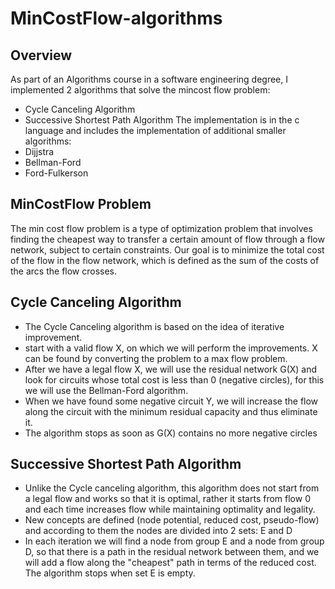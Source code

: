 # MinCostFlow-algorithms

## Overview
As part of an Algorithms course in a software engineering degree, I implemented 2 algorithms that solve the mincost flow problem:
- Cycle Canceling Algorithm
- Successive Shortest Path Algorithm
The implementation is in the c language and includes the implementation of additional smaller algorithms:
- Dijjstra
- Bellman-Ford
- Ford-Fulkerson

## MinCostFlow Problem
The min cost flow problem is a type of optimization problem that involves finding the cheapest way to transfer a certain amount of flow through a flow network, subject to certain constraints.
Our goal is to minimize the total cost of the flow in the flow network, which is defined as the sum of the costs of the arcs the flow crosses.

## Cycle Canceling Algorithm
- The Cycle Canceling algorithm is based on the idea of iterative improvement.
- start with a valid flow X, on which we will perform the improvements. X can be found by converting the problem to a max flow problem.
- After we have a legal flow X, we will use the residual network G(X) and look for circuits whose total cost is less than 0 (negative circles), for this we will use the Bellman-Ford algorithm.
- When we have found some negative circuit Y, we will increase the flow along the circuit with the minimum residual capacity and thus eliminate it.
- The algorithm stops as soon as G(X) contains no more negative circles

## Successive Shortest Path Algorithm
- Unlike the Cycle canceling algorithm, this algorithm does not start from a legal flow and works so that it is optimal, rather it starts from flow 0 and each time increases flow while maintaining optimality and legality.
- New concepts are defined (node potential, reduced cost, pseudo-flow) and according to them the nodes are divided into 2 sets: E and D
- In each iteration we will find a node from group E and a node from group D, so that there is a path in the residual network between them, and we will add a flow along the "cheapest" path in terms of the reduced cost. The algorithm stops when set E is empty.
